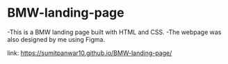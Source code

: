 # BMW-landing-page
-This is a BMW landing page built with HTML and CSS. 
-The webpage was also designed by me using Figma.

link: https://sumitpanwar10.github.io/BMW-landing-page/
